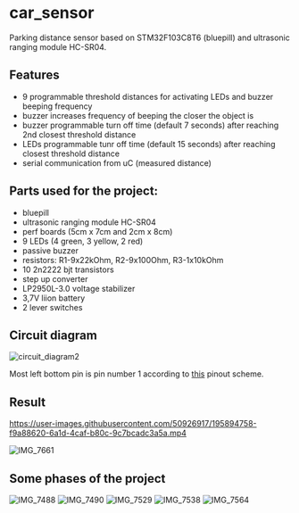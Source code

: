 # car_sensor

Parking distance sensor based on STM32F103C8T6 (bluepill) and ultrasonic ranging module HC-SR04.

## Features
* 9 programmable threshold distances for activating LEDs and buzzer beeping frequency
* buzzer increases frequency of beeping the closer the object is
* buzzer programmable turn off time (default 7 seconds) after reaching 2nd closest threshold distance
* LEDs programmable tunr off time (default 15 seconds) after reaching closest threshold distance
* serial communication from uC (measured distance)

## Parts used for the project:
- bluepill
- ultrasonic ranging module HC-SR04
- perf boards (5cm x 7cm and 2cm x 8cm)
- 9 LEDs (4 green, 3 yellow, 2 red)
- passive buzzer
- resistors: R1-9x22kOhm, R2-9x100Ohm, R3-1x10kOhm
- 10 2n2222 bjt transistors
- step up converter
- LP2950L-3.0 voltage stabilizer
- 3,7V liion battery
- 2 lever switches

## Circuit diagram
![circuit_diagram2](https://user-images.githubusercontent.com/50926917/195899854-2f93d8c8-aa93-4b6f-ac7e-031f0b7524ff.png)

Most left bottom pin is pin number 1 according to [this](https://microcontrollerslab.com/wp-content/uploads/2021/01/STM32F103C8T6-Blue-Pill-pinout-diagram.jpg) pinout scheme.
## Result

https://user-images.githubusercontent.com/50926917/195894758-f9a88620-6a1d-4caf-b80c-9c7bcadc3a5a.mp4

![IMG_7661](https://user-images.githubusercontent.com/50926917/195894881-3d54f708-f250-4389-818b-b17fd596cbd0.JPG)

## Some phases of the project

![IMG_7488](https://user-images.githubusercontent.com/50926917/195903284-2c581efa-e2d6-47ab-8646-a5a8f409c5f8.jpg)
![IMG_7490](https://user-images.githubusercontent.com/50926917/195903293-c4baf59a-b578-49e4-9cb2-843dcf789078.jpg)
![IMG_7529](https://user-images.githubusercontent.com/50926917/195903294-dcf2f4ef-7506-4e6b-8bec-689187d31590.jpg)
![IMG_7538](https://user-images.githubusercontent.com/50926917/195903296-46073646-9d16-41d1-b7c2-0980b71bc7e8.jpg)
![IMG_7564](https://user-images.githubusercontent.com/50926917/195903299-35b5b8d2-b9ba-4245-900d-ad9afd646328.JPG)



